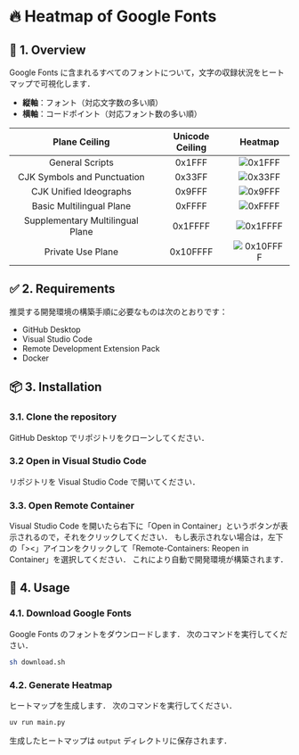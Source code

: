# 🔥 Heatmap of Google Fonts

## 📌 1. Overview

Google Fonts に含まれるすべてのフォントについて，文字の収録状況をヒートマップで可視化します．

- **縦軸**：フォント（対応文字数の多い順）
- **横軸**：コードポイント（対応フォント数の多い順）

| Plane Ceiling | Unicode Ceiling | Heatmap |
| :---: | :---: | :---: |
| General Scripts | 0x1FFF | ![0x1FFF](https://fjktkm.com/google-fonts-heatmap/google_font_heatmap_0x1FFF.png) |
| CJK Symbols and Punctuation | 0x33FF | ![0x33FF](https://fjktkm.com/google-fonts-heatmap/google_font_heatmap_0x33FF.png) |
| CJK Unified Ideographs | 0x9FFF | ![0x9FFF](https://fjktkm.com/google-fonts-heatmap/google_font_heatmap_0x9FFF.png) |
| Basic Multilingual Plane | 0xFFFF | ![0xFFFF](https://fjktkm.com/google-fonts-heatmap/google_font_heatmap_0xFFFF.png) |
| Supplementary Multilingual Plane | 0x1FFFF | ![0x1FFFF](https://fjktkm.com/google-fonts-heatmap/google_font_heatmap_0x1FFFF.png) |
| Private Use Plane | 0x10FFFF | ![0x10FFFF](https://fjktkm.com/google-fonts-heatmap/google_font_heatmap_0x10FFFF.png) |

## ✅ 2. Requirements

推奨する開発環境の構築手順に必要なものは次のとおりです：

- GitHub Desktop
- Visual Studio Code
- Remote Development Extension Pack
- Docker

## 📦 3. Installation

### 3.1. Clone the repository

GitHub Desktop でリポジトリをクローンしてください．

### 3.2 Open in Visual Studio Code

リポジトリを Visual Studio Code で開いてください．

### 3.3. Open Remote Container

Visual Studio Code を開いたら右下に「Open in Container」というボタンが表示されるので，それをクリックしてください．
もし表示されない場合は，左下の「><」アイコンをクリックして「Remote-Containers: Reopen in Container」を選択してください．
これにより自動で開発環境が構築されます．

## 🚀 4. Usage

### 4.1. Download Google Fonts

Google Fonts のフォントをダウンロードします．
次のコマンドを実行してください．

```bash
sh download.sh
```

### 4.2. Generate Heatmap

ヒートマップを生成します．
次のコマンドを実行してください．

```bash
uv run main.py
```

生成したヒートマップは `output` ディレクトリに保存されます．
